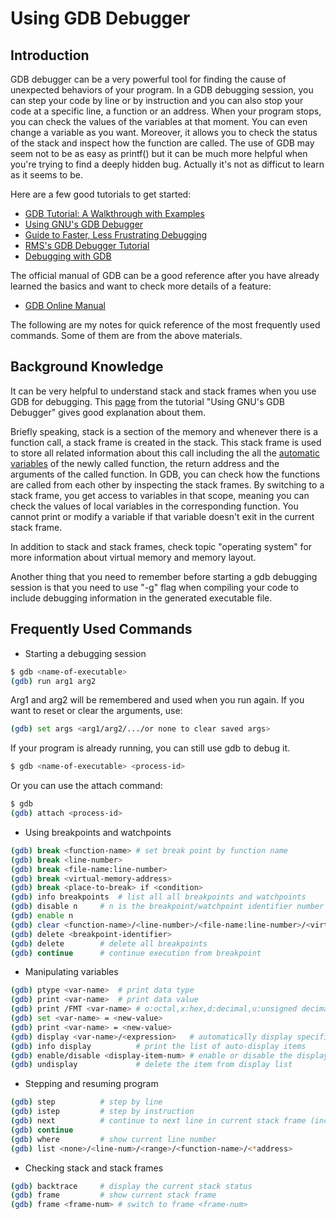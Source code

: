 # Using GDB Debugger

## Introduction

GDB debugger can be a very powerful tool for finding the cause of unexpected behaviors of your program. In a GDB debugging session, you can step your code by line or by instruction and you can also stop your code at a specific line, a function or an address. When your program stops, you can check the values of the variables at that moment. You can even change a variable as you want. Moreover, it allows you to check the status of the stack and inspect how the function are called. The use of GDB may seem not to be as easy as printf() but it can be much more helpful when you're trying to find a deeply hidden bug. Actually it's not as difficut to learn as it seems to be.

Here are a few good tutorials to get started:

* [GDB Tutorial: A Walkthrough with Examples](http://www.cs.umd.edu/~srhuang/teaching/cmsc212/gdb-tutorial-handout.pdf)
* [Using GNU's GDB Debugger](http://www.dirac.org/linux/gdb/index.php)
* [Guide to Faster, Less Frustrating Debugging](http://heather.cs.ucdavis.edu/~matloff/UnixAndC/CLanguage/Debug.html)
* [RMS's GDB Debugger Tutorial](http://www.unknownroad.com/rtfm/gdbtut/gdbtoc.html)
* [Debugging with GDB](http://www.delorie.com/gnu/docs/gdb/gdb_toc.html)

The official manual of GDB can be a good reference after you have already learned the basics and want to check more details of a feature:

* [GDB Online Manual](https://sourceware.org/gdb/current/onlinedocs/gdb/)

The following are my notes for quick reference of the most frequently used commands. Some of them are from the above materials.

## Background Knowledge

It can be very helpful to understand stack and stack frames when you use GDB for debugging. This [page](http://www.dirac.org/linux/gdb/02a-Memory_Layout_And_The_Stack.php#wherearewegoingtogo) from the tutorial "Using GNU's GDB Debugger" gives good explanation about them.

Briefly speaking, stack is a section of the memory and whenever there is a function call, a stack frame is created in the stack. This stack frame is used to store all related information about this call including the all the [automatic variables](http://en.wikipedia.org/wiki/Automatic_variable) of the newly called function, the return address and the arguments of the called function. In GDB, you can check how the functions are called from each other by inspecting the stack frames. By switching to a stack frame, you get access to variables in that scope, meaning you can check the values of local variables in the corresponding function. You cannot print or modify a variable if that variable doesn't exit in the current stack frame.

In addition to stack and stack frames, check topic "operating system" for more information about virtual memory and memory layout.

Another thing that you need to remember before starting a gdb debugging session is that you need to use "-g" flag when compiling your code to include debugging information in the generated executable file.

## Frequently Used Commands

* Starting a debugging session

```bash
$ gdb <name-of-executable>
(gdb) run arg1 arg2
```

Arg1 and arg2 will be remembered and used when you run again. If you want to reset or clear the arguments, use:

```bash
(gdb) set args <arg1/arg2/.../or none to clear saved args>
```

If your program is already running, you can still use gdb to debug it.

```bash
$ gdb <name-of-executable> <process-id>
```

Or you can use the attach command:

```bash
$ gdb
(gdb) attach <process-id>
```

* Using breakpoints and watchpoints

```bash
(gdb) break <function-name> # set break point by function name
(gdb) break <line-number>
(gdb) break <file-name:line-number>
(gdb) break <virtual-memory-address>
(gdb) break <place-to-break> if <condition>
(gdb) info breakpoints	# list all all breakpoints and watchpoints
(gdb) disable n		# n is the breakpoint/watchpoint identifier number from listed info
(gdb) enable n
(gdb) clear <function-name>/<line-number>/<file-name:line-number>/<virtual-memory-address>
(gdb) delete <breakpoint-identifier>
(gdb) delete		# delete all breakpoints
(gdb) continue		# continue execution from breakpoint
```
    
* Manipulating variables

```bash
(gdb) ptype <var-name>	# print data type
(gdb) print <var-name>	# print data value
(gdb) print /FMT <var-name>	# o:octal,x:hex,d:decimal,u:unsigned decimal,t:binary, 	f:float,a:address,c:char
(gdb) set <var-name> = <new-value>
(gdb) print <var-name> = <new-value>
(gdb) display <var-name>/<expression>   # automatically display specified var once program is stopped
(gdb) info display          # print the list of auto-display items
(gdb) enable/disable <display-item-num> # enable or disable the display a var/exp
(gdb) undisplay             # delete the item from display list
```

* Stepping and resuming program

```bash
(gdb) step			# step by line
(gdb) istep			# step by instruction
(gdb) next			# continue to next line in current stack frame (including function)
(gdb) continue
(gdb) where			# show current line number
(gdb) list <none>/<line-num>/<range>/<function-name>/<*address>
```

* Checking stack and stack frames

```bash
(gdb) backtrace		# display the current stack status
(gdb) frame			# show current stack frame
(gdb) frame <frame-num>	# switch to frame <frame-num>
```